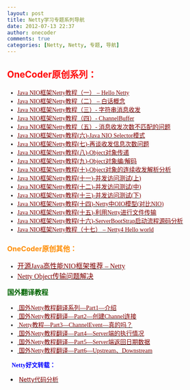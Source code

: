 ```yaml
---
layout: post
title: Netty学习专题系列导航
date: 2012-07-13 22:37
author: onecoder
comments: true
categories: [Netty, Netty, 专题, 导航]
---
```

<h2>
	<span style="color: rgb(255, 0, 0); text-align: -webkit-auto; ">OneCoder原创系列：</span></h2>
<ul style="font-family: Tahoma; font-size: 14px; text-align: -webkit-auto; ">
	<li>
		<a class="title" href="http://www.coderli.com/archives/netty-course-hello-world/" style="cursor: pointer; " target="_blank"><font color="#800000" face="'Microsoft Yahei'">Java NIO框架Netty教程（一） &ndash; Hello Netty</font></a></li>
	<li>
		<a href="http://www.coderli.com/archives/netty-two-concepts/" rel="bookmark" style="cursor: pointer; " target="_blank"><font color="#800000" face="'Microsoft Yahei'">Java NIO框架Netty教程（二） &ndash; 白话概念</font></a></li>
	<li>
		<a class="title" href="http://www.coderli.com/archives/netty-string-channelbuffer/" style="cursor: pointer; " target="_blank"><font color="#800000" face="'Microsoft Yahei'">Java NIO框架Netty教程（三）- 字符串消息收发</font></a></li>
	<li>
		<a class="title" href="http://www.coderli.com/archives/netty-channel-stream/" style="cursor: pointer; " target="_blank"><font color="#800000" face="'Microsoft Yahei'">Java NIO框架Netty教程（四）- ChannelBuffer</font></a></li>
	<li>
		<a href="http://www.coderli.com/archives/netty-message-receive-count-mismatch/" rel="bookmark" style="cursor: pointer; margin-top: 0px; margin-right: 0px; margin-bottom: 0px; margin-left: 0px; padding-top: 0px; padding-right: 0px; padding-bottom: 0px; padding-left: 0px; "><font color="#800000" face="'Microsoft Yahei'">Java NIO框架Netty教程（五）- 消息收发次数不匹配的问题</font></a></li>
	<li>
		<a href="http://www.coderli.com/archives/netty-nio-selector/" style="cursor: pointer; margin-top: 0px; margin-right: 0px; margin-bottom: 0px; margin-left: 0px; padding-top: 0px; padding-right: 0px; padding-bottom: 0px; padding-left: 0px; "><font color="#800000" face="'Microsoft Yahei'">Java NIO框架Netty教程(六)-Java NIO Selector模式</font></a></li>
	<li>
		<a href="http://www.coderli.com/archives/netty-message-receive-count-mismatch-two/" style="cursor: pointer; margin-top: 0px; margin-right: 0px; margin-bottom: 0px; margin-left: 0px; padding-top: 0px; padding-right: 0px; padding-bottom: 0px; padding-left: 0px; "><font color="#800000" face="'Microsoft Yahei'">Java NIO框架Netty教程(七)-再谈收发信息次数问题</font></a></li>
	<li>
		<a href="http://www.coderli.com/archives/netty-object-transmit/" style="cursor: pointer; margin-top: 0px; margin-right: 0px; margin-bottom: 0px; margin-left: 0px; padding-top: 0px; padding-right: 0px; padding-bottom: 0px; padding-left: 0px; "><font color="#800000" face="'Microsoft Yahei'">Java NIO框架Netty教程(八)-Object对象传递</font></a></li>
	<li>
		<a href="http://www.coderli.com/archives/netty-custom-object-codec/" style="cursor: pointer; "><font color="#800000" face="'Microsoft Yahei'">Java NIO框架Netty教程(九)-Object对象编/解码</font></a></li>
	<li>
		<a href="http://www.coderli.com/archives/netty-object-continuous-readwrite/" style="cursor: pointer; "><font color="#800000" face="'Microsoft Yahei'">Java NIO框架Netty教程(十)-Object对象的连续收发解析分析</font></a></li>
	<li>
		<a href="http://www.coderli.com/archives/netty-concurrency-problem-one/" style="cursor: pointer; "><font color="#800000" face="'Microsoft Yahei'">Java NIO框架Netty教程(十一)-并发访问测试(上)</font></a></li>
	<li>
		<font face="'Microsoft Yahei'"><a href="http://www.coderli.com/archives/netty-concurrency-problem-test-two/" style="cursor: pointer; "><font color="#800000">Java NIO框架Netty教程(十二)-并发访问测试(中)</font></a></font></li>
	<li>
		<a href="http://www.coderli.com/netty-concurrency-problem-test-end" style="cursor: pointer; "><font color="#800000">Java NIO框架Netty教程(十三)-并发访问测试(下)</font></a><font color="#800000">&nbsp;</font></li>
	<li>
		<a href="http://www.coderli.com/netty-oio-nio" style="cursor: pointer; "><font color="#800000">Java NIO框架Netty教程(十四)-Netty中OIO模型(对比NIO)</font></a></li>
	<li>
		<a href="http://www.coderli.com/netty-file-transfer" style="cursor: pointer; "><font color="#800000">Java NIO框架Netty教程(十五)-利用Netty进行文件传输</font></a></li>
	<li>
		<a href="http://www.coderli.com/netty-server-bootstrap-nio-source-analysis" style="cursor: pointer; "><font color="#800000">Java NIO框架Netty教程(十六)-ServerBootStrap启动流程源码分析</font></a></li>
	<li>
		<a href="http://www.coderli.com/netty4-hello-world"><font color="#800000">Java NIO框架Netty教程（十七） &ndash; Netty4 Hello world</font></a></li>
</ul>
<h3 style="text-align: -webkit-auto; ">
	<span style="color: rgb(255, 140, 0); ">OneCoder原创其他：</span></h3>
<div style="font-family: Tahoma; font-size: 14px; text-align: -webkit-auto; ">
	<ul>
		<li>
			<a href="http://www.coderli.com/archives/opensource-netty-intro/" rel="bookmark" style="cursor: pointer; font-family: Simsun; font-size: medium; "><font color="#800000">开源Java高性能NIO框架推荐 &ndash; Netty</font></a></li>
		<li>
			<a href="http://www.coderli.com/archives/netty-object-readwrite/" style="cursor: pointer; "><font color="#800000" face="Simsun" size="3">Netty Object传输问题解决</font></a></li>
	</ul>
	<p>
		<span style="color:#006400;"><strong><span style="font-size:16px;">国外翻译教程</span></strong></span></p>
	<ul>
		<li>
			<a href="http://www.coderli.com/translate-netty-part-1"><span style="color:#800000;"><span style="text-align: -webkit-auto;">&nbsp;国外Netty教程翻译系列&mdash;Part1&mdash;介绍</span></span></a></li>
		<li>
			<div>
				<a href="http://www.coderli.com/translate-netty-part-2-channel"><span style="color:#800000;"><span style="text-align: -webkit-auto;">&nbsp;国外Netty教程翻译&mdash;Part2&mdash;创建Channel连接</span></span></a></div>
		</li>
		<li>
			<div>
				<a href="http://www.coderli.com/translate-netty-part-3-channelevent"><span style="color:#800000;">&nbsp;Netty教程&mdash;Part3&mdash;ChannelEvent&mdash;真的吗？</span></a></div>
		</li>
		<li>
			<div>
				<a href="http://www.coderli.com/translate-netty-part-4-server"><span style="color:#800000;">&nbsp;国外Netty教程翻译&mdash;Part4&mdash;Server端的执行情况</span></a></div>
		</li>
		<li>
			<div>
				<a href="http://www.coderli.com/translate-netty-part-5-server"><span style="color:#800000;">&nbsp;国外Netty教程翻译&mdash;Part5&mdash;Server端返回日期数据</span></a></div>
		</li>
		<li>
			<div>
				<a href="http://www.coderli.com/translate-netty-part6-upstream-downstream"><span style="color:#800000;">&nbsp;国外Netty教程翻译&mdash;Part6&mdash;Upstream、Downstream</span></a></div>
		</li>
	</ul>
	<p>
		<span style="text-align: -webkit-auto;">&nbsp; &nbsp;</span><strong style="text-align: -webkit-auto; color: rgb(0, 0, 255);">Netty好文转载：</strong></p>
</div>
<ul style="text-align: -webkit-auto; ">
	<li>
		&nbsp;<a class="title" href="http://www.coderli.com/archives/netty-analysis/" style="cursor: pointer; "><font color="#800000">Netty代码分析</font></a></li>
</ul>

